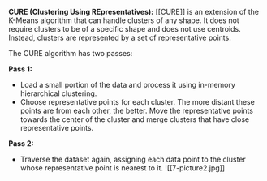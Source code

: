 **CURE (Clustering Using REpresentatives):** [[CURE]] is an extension of the K-Means algorithm that can handle clusters of any shape. It does not require clusters to be of a specific shape and does not use centroids. Instead, clusters are represented by a set of representative points.

The CURE algorithm has two passes:

**Pass 1:**

- Load a small portion of the data and process it using in-memory hierarchical clustering.
- Choose representative points for each cluster. The more distant these points are from each other, the better. Move the representative points towards the center of the cluster and merge clusters that have close representative points.

**Pass 2:**

- Traverse the dataset again, assigning each data point to the cluster whose representative point is nearest to it.
![[7-picture2.jpg]]
